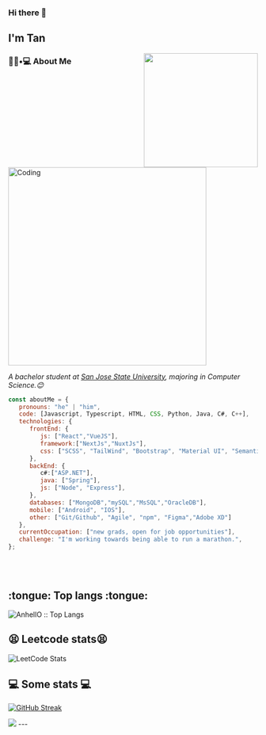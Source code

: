 ### Hi there 👋<h2> I'm Tan</h2>

<img align='right' src="https://https://media.giphy.com/media/L3ESyQ5pFUlHxdrMwh/giphy.gif" width="230">

<h3> 👨🏻•💻 About Me </h3>
<img align="center" alt="Coding" width="400" src="https://media2.giphy.com/media/v1.Y2lkPTc5MGI3NjExdndlemZhMjZqOTI5Ym9lZ2I0NmNnZ2IzeWs1a25pdHRoMnU3OGw1ZSZlcD12MV9pbnRlcm5hbF9naWZfYnlfaWQmY3Q9cw/lP8xu5t2DLGG045H8F/giphy.gif">

<p><em>A bachelor student at <a href="https://www.sjsu.edu/">San Jose State University</a>, majoring in Computer Science.😊</br>
</em></p>


```javascript
const aboutMe = {
   pronouns: "he" | "him", 
   code: [Javascript, Typescript, HTML, CSS, Python, Java, C#, C++],
   technologies: {
      frontEnd: {
         js: ["React","VueJS"],
         framework:["NextJs","NuxtJs"],
         css: ["SCSS", "TailWind", "Bootstrap", "Material UI", "Semantic UI", Styled Components]
      },
      backEnd: {
         c#:["ASP.NET"],
         java: ["Spring"],
         js: ["Node", "Express"],
      },
      databases: ["MongoDB","mySQL","MsSQL","OracleDB"],
      mobile: ["Android", "IOS"],
      other: ["Git/Github", "Agile", "npm", "Figma","Adobe XD"]
   },
   currentOccupation: ["new grads, open for job opportunities"],
   challenge: "I'm working towards being able to run a marathon.",
};
```
</br></br>
<h2> :tongue: Top langs :tongue:</h2>

<p><img src="https://github-readme-stats.vercel.app/api/top-langs/?username=tanhoang14&langs_count=10&theme=tokyonight&layout=compact" alt="AnhellO :: Top Langs" /></p>

<h2>😫 Leetcode stats😫 </h2>

![LeetCode Stats](https://leetcode.card.workers.dev/tanhoang14?theme=dark&font=source_code_pro&extension=null)

<h2>💻 Some stats 💻</h2>


[![GitHub Streak](http://github-readme-streak-stats.herokuapp.com?user=tanhoang14&theme=tokyonight&date_format=M%20j%5B%2C%20Y%5D)](https://git.io/streak-stats)

<img src="https://komarev.com/ghpvc/?username=tanhoang14&color=blue">
---

